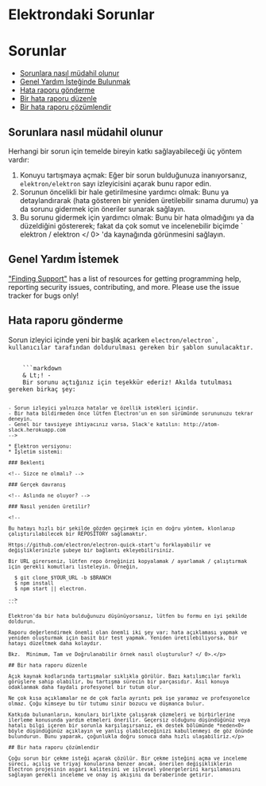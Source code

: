 # Elektrondaki Sorunlar

# Sorunlar

* [Sorunlara nasıl müdahil olunur](#how-to-contribute-in-issues)
* [Genel Yardım İsteğinde Bulunmak](#asking-for-general-help)
* [Hata raporu gönderme](#submitting-a-bug-report)
* [Bir hata raporu düzenle](#triaging-a-bug-report)
* [Bir hata raporu çözümlendir](#resolving-a-bug-report)

## Sorunlara nasıl müdahil olunur

Herhangi bir sorun için temelde bireyin katkı sağlayabileceği üç yöntem vardır:

1. Konuyu tartışmaya açmak: Eğer bir sorun bulduğunuza inanıyorsanız, `elektron/elektron` sayı izleyicisini açarak bunu rapor edin.
2. Sorunun öncelikli bir hale getirilmesine yardımcı olmak: Bunu ya detaylandırarak (hata gösteren bir yeniden üretilebilir sınama durumu) ya da sorunu gidermek için öneriler sunarak sağlayın.
3. Bu sorunu gidermek için yardımcı olmak: Bunu bir hata olmadığını ya da düzeldiğini göstererek; fakat da çok somut ve incelenebilir biçimde ` elektron / elektron </ 0> 'da kaynağında görünmesini sağlayın.</li>
</ol>

<h2>Genel Yardım İstemek</h2>

<p><a href="../tutorial/support.md#finding-support">"Finding Support"</a> has a
list of resources for getting programming help, reporting security issues,
contributing, and more. Please use the issue tracker for bugs only!</p>

<h2>Hata raporu gönderme</h2>

<p>Sorun izleyici içinde yeni bir başlık açarken <code>electron/electron`, kullanıcılar tarafından doldurulması gereken bir şablon sunulacaktır.</p> 
    ```markdown
    & Lt;! -
    Bir sorunu açtığınız için teşekkür ederiz! Akılda tutulması gereken birkaç şey: 
    
    - Sorun izleyici yalnızca hatalar ve özellik istekleri içindir.
    - Bir hata bildirmeden önce lütfen Electron'un en son sürümünde sorununuzu tekrar deneyin.
    - Genel bir tavsiyeye ihtiyacınız varsa, Slack'e katılın: http://atom-slack.herokuapp.com
    -->
    
    * Elektron versiyonu:
    * İşletim sistemi:
    
    ### Beklenti
    
    <!-- Sizce ne olmalı? -->
    
    ### Gerçek davranış
    
    <!-- Aslında ne oluyor? -->
    
    ### Nasıl yeniden üretilir?
    
    <!--
    
    Bu hatayı hızlı bir şekilde gözden geçirmek için en doğru yöntem, klonlanıp çalıştırılabilecek bir REPOSITORY sağlamaktır.
    
    Https://github.com/electron/electron-quick-start'u forklayabilir ve değişliklerinizle şubeye bir bağlantı ekleyebilirsiniz.
    
    Bir URL girerseniz, lütfen repo örneğinizi kopyalamak / ayarlamak / çalıştırmak için gerekli komutları listeleyin. Örneğin,
    
      $ git clone $YOUR_URL -b $BRANCH
      $ npm install
      $ npm start || electron.
    
    -->
    ```
    
    Elektron'da bir hata bulduğunuzu düşünüyorsanız, lütfen bu formu en iyi şekilde doldurun.
    
    Raporu değerlendirmek önemli olan önemli iki şey var; hata açıklaması yapmak ve yeniden oluşturmak için basit bir test yapmak. Yeniden üretilebiliyorsa, bir hatayı düzeltmek daha kolaydır.
    
    Bkz.  Minimum, Tam ve Doğrulanabilir örnek nasıl oluşturulur? </ 0>.</p> 
    
    ## Bir hata raporu düzenle
    
    Açık kaynak kodlarında tartışmalar sıklıkla görülür. Bazı katılımcılar farklı görüşlere sahip olabilir, bu tartışma sürecin bir parçasıdır. Asıl konuya odaklanmak daha faydalı profesyonel bir tutum olur.
    
    Ne çok kısa açıklamalar ne de çok fazla ayrıntı pek işe yaramaz ve profesyonelce olmaz. Çoğu kimseye bu tür tutumu sinir bozucu ve düşmanca bulur.
    
    Katkıda bulunanların, konuları birlikte çalışarak çözmeleri ve birbirlerine ilerleme konusunda yardım etmeleri önerilir. Geçersiz olduğunu düşündüğünüz veya hatalı bilgi içeren bir sorunla karşılaşırsanız, ek destek bölümünde *neden<0> böyle düşündüğünüz açıklayın ve yanlış olabileceğinizi kabullenmeyi de göz önünde bulundurun. Bunu yaparak, çoğunlukla doğru sonuca daha hızlı ulaşabiliriz.</p> 
    
    ## Bir hata raporu çözümlendir
    
    Çoğu sorun bir çekme isteği açarak çözülür. Bir çekme isteğini açma ve inceleme süreci, açılış ve triyaj konularına benzer ancak, önerilen değişikliklerin Electron projesinin asgari kalitesini ve işlevsel yönergelerini karşılamasını sağlayan gerekli inceleme ve onay iş akışını da beraberinde getirir.